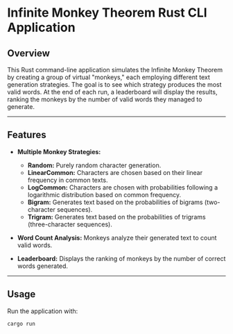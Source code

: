 # Infinite Monkey Theorem Rust CLI Application

## Overview

This Rust command-line application simulates the Infinite Monkey Theorem by creating a group of virtual "monkeys," each employing different text generation strategies. The goal is to see which strategy produces the most valid words. At the end of each run, a leaderboard will display the results, ranking the monkeys by the number of valid words they managed to generate.

---

## Features

- **Multiple Monkey Strategies:**


  - **Random:** Purely random character generation.
  - **LinearCommon:** Characters are chosen based on their linear frequency in common texts.
  - **LogCommon:** Characters are chosen with probabilities following a logarithmic distribution based on common frequency.
  - **Bigram:** Generates text based on the probabilities of bigrams (two-character sequences).
  - **Trigram:** Generates text based on the probabilities of trigrams (three-character sequences).

- **Word Count Analysis:** Monkeys analyze their generated text to count valid words.

- **Leaderboard:** Displays the ranking of monkeys by the number of correct words generated.

---

## Usage


Run the application with:

```bash
cargo run
```
